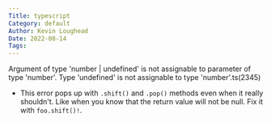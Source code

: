 ```yaml
---
Title: typescript
Category: default
Author: Kevin Loughead
Date: 2022-08-14
Tags:
---
```


Argument of type 'number | undefined' is not assignable to parameter of type 'number'. Type 'undefined' is not assignable to type 'number'.ts(2345)

- This error pops up with `.shift()` and `.pop()` methods even when it really shouldn't. Like when you know that the return value will not be null. Fix it with `foo.shift()!`.
